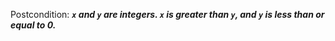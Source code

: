 Postcondition: ***`x` and `y` are integers. `x` is greater than `y`, and `y` is less than or equal to 0.***